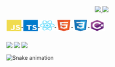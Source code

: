 <!--## Oiii eu sou a Rafaella Ballerini, criadora de conteúdo de programação e tecnologia! -->
<div align="center">
  <a href="https://github.com/willianstsousa">
  <img height="180em" src="https://github-readme-stats.vercel.app/api?username=willianstsousa&show_icons=true&theme=dracula&include_all_commits=true&count_private=true"/>
  <img height="180em" src="https://github-readme-stats.vercel.app/api/top-langs/?username=willianstsousa&layout=compact&langs_count=7&theme=dracula"/>
</div>
<div style="display: inline_block"><br>
  <img align="center" alt="Will-Js" height="30" width="40" src="https://raw.githubusercontent.com/devicons/devicon/master/icons/javascript/javascript-plain.svg">
  <img align="center" alt="Will-Ts" height="30" width="40" src="https://raw.githubusercontent.com/devicons/devicon/master/icons/typescript/typescript-plain.svg">
  <img align="center" alt="Will-React" height="30" width="40" src="https://raw.githubusercontent.com/devicons/devicon/master/icons/react/react-original.svg">
  <img align="center" alt="Will-HTML" height="30" width="40" src="https://raw.githubusercontent.com/devicons/devicon/master/icons/html5/html5-original.svg">
  <img align="center" alt="Will-CSS" height="30" width="40" src="https://raw.githubusercontent.com/devicons/devicon/master/icons/css3/css3-original.svg">
  <img align="center" alt="Rafa-Csharp" height="30" width="40" src="https://raw.githubusercontent.com/devicons/devicon/master/icons/csharp/csharp-original.svg">
 
</div>
  
  ##
  
  <div> 
  <a href="https://www.instagram.com/willianstsousa/" target="_blank" rel="noopener"><img src="https://img.shields.io/badge/-Instagram-%23E4405F?style=for-the-badge&logo=instagram&logoColor=white" target="_blank"></a> 
  <a href = "mailto:willianstsousa@gmail.com"><img src="https://img.shields.io/badge/-Gmail-%23333?style=for-the-badge&logo=gmail&logoColor=white" target="_blank" rel="noopener"></a>
  <a href="https://www.linkedin.com/in/willians-torres-0b136094/" target="_blank"><img src="https://img.shields.io/badge/-LinkedIn-%230077B5?style=for-the-badge&logo=linkedin&logoColor=white" target="_blank"></a> 
 
  ![Snake animation](https://github.com/willianstsousa/willianstsousa/blob/output/github-contribution-grid-snake.svg)
 
